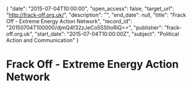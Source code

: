 {
  "date": "2015-07-04T10:00:00", 
  "open_access": false, 
  "target_url": "http://frack-off.org.uk/", 
  "description": "", 
  "end_date": null, 
  "title": "Frack Off - Extreme Energy Action Network", 
  "record_id": "20150704T100000/djmQ4f32zJeCo5SSItoRiQ==", 
  "publisher": "frack-off.org.uk", 
  "start_date": "2015-07-04T10:00:00Z", 
  "subject": "Political Action and Communication"
}

# Frack Off - Extreme Energy Action Network

